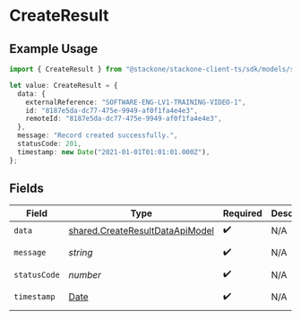 # CreateResult

## Example Usage

```typescript
import { CreateResult } from "@stackone/stackone-client-ts/sdk/models/shared";

let value: CreateResult = {
  data: {
    externalReference: "SOFTWARE-ENG-LV1-TRAINING-VIDEO-1",
    id: "8187e5da-dc77-475e-9949-af0f1fa4e4e3",
    remoteId: "8187e5da-dc77-475e-9949-af0f1fa4e4e3",
  },
  message: "Record created successfully.",
  statusCode: 201,
  timestamp: new Date("2021-01-01T01:01:01.000Z"),
};
```

## Fields

| Field                                                                                         | Type                                                                                          | Required                                                                                      | Description                                                                                   | Example                                                                                       |
| --------------------------------------------------------------------------------------------- | --------------------------------------------------------------------------------------------- | --------------------------------------------------------------------------------------------- | --------------------------------------------------------------------------------------------- | --------------------------------------------------------------------------------------------- |
| `data`                                                                                        | [shared.CreateResultDataApiModel](../../../sdk/models/shared/createresultdataapimodel.md)     | :heavy_check_mark:                                                                            | N/A                                                                                           |                                                                                               |
| `message`                                                                                     | *string*                                                                                      | :heavy_check_mark:                                                                            | N/A                                                                                           | Record created successfully.                                                                  |
| `statusCode`                                                                                  | *number*                                                                                      | :heavy_check_mark:                                                                            | N/A                                                                                           | 201                                                                                           |
| `timestamp`                                                                                   | [Date](https://developer.mozilla.org/en-US/docs/Web/JavaScript/Reference/Global_Objects/Date) | :heavy_check_mark:                                                                            | N/A                                                                                           | 2021-01-01T01:01:01.000Z                                                                      |